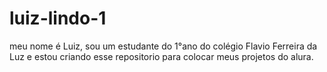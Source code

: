# luiz-lindo-1
meu nome é Luiz, sou um estudante do 1°ano do colégio Flavio Ferreira da Luz e estou criando esse repositorio para colocar meus projetos do alura.

